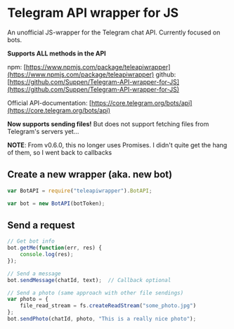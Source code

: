 # Telegram API wrapper for JS

An unofficial JS-wrapper for the Telegram chat API. Currently focused on bots.

**Supports ALL methods in the API**

npm: [https://www.npmjs.com/package/teleapiwrapper](https://www.npmjs.com/package/teleapiwrapper)
github: [https://github.com/Suppen/Telegram-API-wrapper-for-JS](https://github.com/Suppen/Telegram-API-wrapper-for-JS)

Official API-documentation: [https://core.telegram.org/bots/api](https://core.telegram.org/bots/api)

**Now supports sending files!** But does not support fetching files from Telegram's servers yet...

**NOTE**: From v0.6.0, this no longer uses Promises. I didn't quite get the hang of them, so I went back to callbacks

## Create a new wrapper (aka. new bot) ##

```javascript
var BotAPI = require("teleapiwrapper").BotAPI;

var bot = new BotAPI(botToken);
```

## Send a request ##

```javascript
// Get bot info
bot.getMe(function(err, res) {
	console.log(res);
});

// Send a message
bot.sendMessage(chatId, text);	// Callback optional

// Send a photo (same approach with other file sendings)
var photo = {
	file_read_stream = fs.createReadStream("some_photo.jpg")
};
bot.sendPhoto(chatId, photo, "This is a really nice photo");
```
